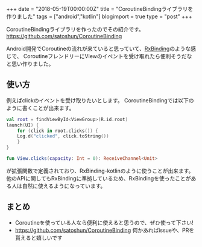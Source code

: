 +++
date = "2018-05-19T00:00:00Z"
title = "CoroutineBindingライブラリを作りました"
tags = ["android","kotlin"]
blogimport = true
type = "post"
+++

CoroutineBindingライブラリを作ったのでその紹介です。
https://github.com/satoshun/CoroutineBinding

Android開発でCoroutineの流れが来ていると思っていて、[RxBinding](https://github.com/JakeWharton/RxBinding)のような感じで、
CoroutineフレンドリーにViewのイベントを受け取れたら便利そうだなと思い作りました。


## 使い方

例えばclickのイベントを受け取りたいとします。
CoroutineBindingでは以下のように書くことが出来ます。

```kotlin
val root = findViewById<ViewGroup>(R.id.root)
launch(UI) {
    for (click in root.clicks()) {
    Log.d("clicked", click.toString())
    }
}
```

```kotlin
fun View.clicks(capacity: Int = 0): ReceiveChannel<Unit>
```

が拡張関数で定義されており、RxBinding-kotlinのように使うことが出来ます。
他のAPIに関してもRxBindingに準拠しているため、RxBindingを使ったことがある人は自然に使えるようになっています。

## まとめ

- Coroutineを使っている人なら便利に使えると思うので、ぜひ使って下さい!
- https://github.com/satoshun/CoroutineBinding 何かあればissueや、PRを貰えると嬉しいです
